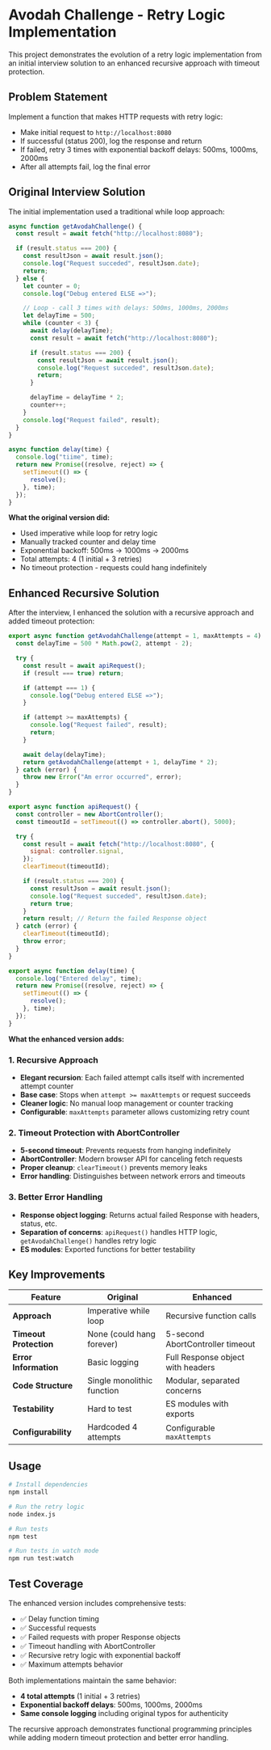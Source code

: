 # Avodah Challenge - Retry Logic Implementation

This project demonstrates the evolution of a retry logic implementation from an initial interview solution to an enhanced recursive approach with timeout protection.

## Problem Statement

Implement a function that makes HTTP requests with retry logic:

- Make initial request to `http://localhost:8080`
- If successful (status 200), log the response and return
- If failed, retry 3 times with exponential backoff delays: 500ms, 1000ms, 2000ms
- After all attempts fail, log the final error

## Original Interview Solution

The initial implementation used a traditional while loop approach:

```javascript
async function getAvodahChallenge() {
  const result = await fetch("http://localhost:8080");

  if (result.status === 200) {
    const resultJson = await result.json();
    console.log("Request succeded", resultJson.date);
    return;
  } else {
    let counter = 0;
    console.log("Debug entered ELSE =>");

    // Loop - call 3 times with delays: 500ms, 1000ms, 2000ms
    let delayTime = 500;
    while (counter < 3) {
      await delay(delayTime);
      const result = await fetch("http://localhost:8080");

      if (result.status === 200) {
        const resultJson = await result.json();
        console.log("Request succeded", resultJson.date);
        return;
      }

      delayTime = delayTime * 2;
      counter++;
    }
    console.log("Request failed", result);
  }
}

async function delay(time) {
  console.log("tiime", time);
  return new Promise((resolve, reject) => {
    setTimeout(() => {
      resolve();
    }, time);
  });
}
```

**What the original version did:**

- Used imperative while loop for retry logic
- Manually tracked counter and delay time
- Exponential backoff: 500ms → 1000ms → 2000ms
- Total attempts: 4 (1 initial + 3 retries)
- No timeout protection - requests could hang indefinitely

## Enhanced Recursive Solution

After the interview, I enhanced the solution with a recursive approach and added timeout protection:

```javascript
export async function getAvodahChallenge(attempt = 1, maxAttempts = 4) {
  const delayTime = 500 * Math.pow(2, attempt - 2);

  try {
    const result = await apiRequest();
    if (result === true) return;

    if (attempt === 1) {
      console.log("Debug entered ELSE =>");
    }

    if (attempt >= maxAttempts) {
      console.log("Request failed", result);
      return;
    }

    await delay(delayTime);
    return getAvodahChallenge(attempt + 1, delayTime * 2);
  } catch (error) {
    throw new Error("Am error occurred", error);
  }
}

export async function apiRequest() {
  const controller = new AbortController();
  const timeoutId = setTimeout(() => controller.abort(), 5000);

  try {
    const result = await fetch("http://localhost:8080", {
      signal: controller.signal,
    });
    clearTimeout(timeoutId);

    if (result.status === 200) {
      const resultJson = await result.json();
      console.log("Request succeded", resultJson.date);
      return true;
    }
    return result; // Return the failed Response object
  } catch (error) {
    clearTimeout(timeoutId);
    throw error;
  }
}

export async function delay(time) {
  console.log("Entered delay", time);
  return new Promise((resolve, reject) => {
    setTimeout(() => {
      resolve();
    }, time);
  });
}
```

**What the enhanced version adds:**

### 1. Recursive Approach

- **Elegant recursion**: Each failed attempt calls itself with incremented attempt counter
- **Base case**: Stops when `attempt >= maxAttempts` or request succeeds
- **Cleaner logic**: No manual loop management or counter tracking
- **Configurable**: `maxAttempts` parameter allows customizing retry count

### 2. Timeout Protection with AbortController

- **5-second timeout**: Prevents requests from hanging indefinitely
- **AbortController**: Modern browser API for canceling fetch requests
- **Proper cleanup**: `clearTimeout()` prevents memory leaks
- **Error handling**: Distinguishes between network errors and timeouts

### 3. Better Error Handling

- **Response object logging**: Returns actual failed Response with headers, status, etc.
- **Separation of concerns**: `apiRequest()` handles HTTP logic, `getAvodahChallenge()` handles retry logic
- **ES modules**: Exported functions for better testability

## Key Improvements

| Feature                | Original                   | Enhanced                          |
| ---------------------- | -------------------------- | --------------------------------- |
| **Approach**           | Imperative while loop      | Recursive function calls          |
| **Timeout Protection** | None (could hang forever)  | 5-second AbortController timeout  |
| **Error Information**  | Basic logging              | Full Response object with headers |
| **Code Structure**     | Single monolithic function | Modular, separated concerns       |
| **Testability**        | Hard to test               | ES modules with exports           |
| **Configurability**    | Hardcoded 4 attempts       | Configurable `maxAttempts`        |

## Usage

```bash
# Install dependencies
npm install

# Run the retry logic
node index.js

# Run tests
npm test

# Run tests in watch mode
npm run test:watch
```

## Test Coverage

The enhanced version includes comprehensive tests:

- ✅ Delay function timing
- ✅ Successful requests
- ✅ Failed requests with proper Response objects
- ✅ Timeout handling with AbortController
- ✅ Recursive retry logic with exponential backoff
- ✅ Maximum attempts behavior

Both implementations maintain the same behavior:

- **4 total attempts** (1 initial + 3 retries)
- **Exponential backoff delays**: 500ms, 1000ms, 2000ms
- **Same console logging** including original typos for authenticity

The recursive approach demonstrates functional programming principles while adding modern timeout protection and better error handling.
